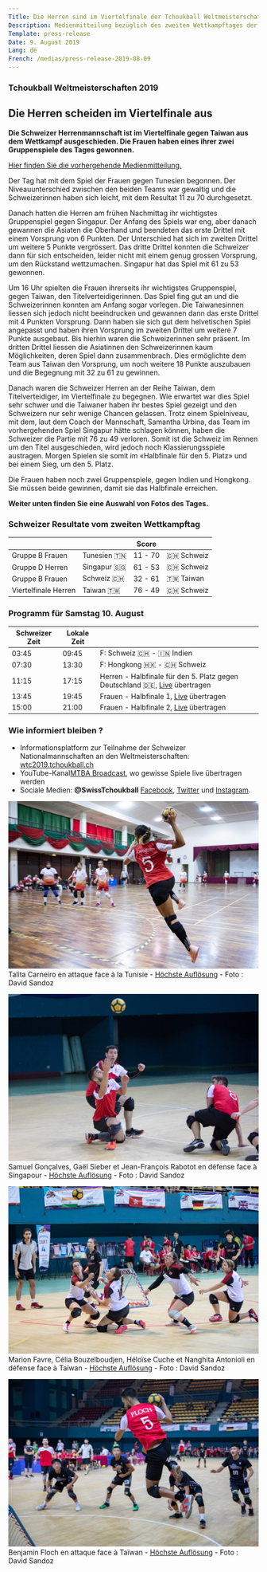 ```yaml
---
Title: Die Herren sind im Viertelfinale der Tchoukball Weltmeisterschaften ausgeschieden
Description: Medienmitteilung bezüglich des zweiten Wettkampftages der Schweizer Nationalmannschaften an der FITB 2019 Tchoukball Weltmeisterschaften
Template: press-release
Date: 9. August 2019
Lang: de
French: /medias/press-release-2019-08-09
---
```


### Tchoukball Weltmeisterschaften 2019
## Die Herren scheiden im Viertelfinale aus

**Die Schweizer Herrenmannschaft ist im Viertelfinale gegen Taiwan aus dem Wettkampf ausgeschieden. Die Frauen haben eines ihrer zwei Gruppenspiele des Tages gewonnen.**

[Hier finden Sie die vorhergehende Medienmitteilung.](/de/medias)

Der Tag hat mit dem Spiel der Frauen gegen Tunesien begonnen. Der Niveauunterschied zwischen den beiden Teams war gewaltig und die Schweizerinnen haben sich leicht, mit dem Resultat 11 zu 70 durchgesetzt.

Danach hatten die Herren am frühen Nachmittag ihr wichtigstes Gruppenspiel gegen Singapur. Der Anfang des Spiels war eng, aber danach gewannen die Asiaten die Oberhand und beendeten das erste Drittel mit einem Vorsprung von 6 Punkten. Der Unterschied hat sich im zweiten Drittel um weitere 5 Punkte vergrössert. Das dritte Drittel konnten die Schweizer dann für sich entscheiden, leider nicht mit einem genug grossen Vorsprung, um den Rückstand wettzumachen. Singapur hat das Spiel mit 61 zu 53 gewonnen.

Um 16 Uhr spielten die Frauen ihrerseits ihr wichtigstes Gruppenspiel, gegen Taiwan, den Titelverteidigerinnen. Das Spiel fing gut an und die Schweizerinnen konnten am Anfang sogar vorlegen. Die Taiwanesinnen liessen sich jedoch nicht beeindrucken und gewannen dann das erste Drittel mit 4 Punkten Vorsprung. Dann haben sie sich gut dem helvetischen Spiel angepasst und haben ihren Vorsprung im zweiten Drittel um weitere 7 Punkte ausgebaut. Bis hierhin waren die Schweizerinnen sehr präsent. Im dritten Drittel liessen die Asiatinnen den Schweizerinnen kaum Möglichkeiten, deren Spiel dann zusammenbrach. Dies ermöglichte dem Team aus Taiwan den Vorsprung, um noch weitere 18 Punkte auszubauen und die Begegnung mit 32 zu 61 zu gewinnen.

Danach waren die Schweizer Herren an der Reihe Taiwan, dem Titelverteidiger, im Viertelfinale zu begegnen. Wie erwartet war dies Spiel sehr schwer und die Taiwaner haben ihr bestes Spiel gezeigt und den Schweizern nur sehr wenige Chancen gelassen. Trotz einem Spielniveau, mit dem, laut dem Coach der Mannschaft, Samantha Urbina, das Team im vorhergehenden Spiel Singapur hätte schlagen können, haben die Schweizer die Partie mit 76 zu 49 verloren. Somit ist die Schweiz im Rennen um den Titel ausgeschieden, wird jedoch noch Klassierungsspiele austragen. Morgen Spielen sie somit im «Halbfinale für den 5. Platz» und bei einem Sieg, um den 5. Platz.

Die Frauen haben noch zwei Gruppenspiele, gegen Indien und Hongkong. Sie müssen beide gewinnen, damit sie das Halbfinale erreichen.

**Weiter unten finden Sie eine Auswahl von Fotos des Tages.**

### Schweizer Resultate vom zweiten Wettkampftag

|                 |                | Score |                |
|-----------------|----------------|-------|----------------|
| Gruppe B Frauen | Tunesien 🇹🇳    | 11&nbsp;-&nbsp;70 | 🇨🇭 Schweiz  |
| Gruppe D Herren | Singapur 🇸🇬    | 61 - 53 | 🇨🇭 Schweiz  |
| Gruppe B Frauen | Schweiz 🇨🇭     | 32 - 61 | 🇹🇼 Taiwan   |
| Viertelfinale Herren | Taiwan 🇹🇼 | 76 - 49 | 🇨🇭 Schweiz |

### Programm für Samstag 10. August

| Schweizer Zeit | Lokale Zeit |                              |
|--------------|--------------|------------------------------|
| 03:45        |  09:45       | F: Schweiz 🇨🇭 - 🇮🇳 Indien |
| 07:30        |  13:30       | F: Hongkong 🇭🇰 - 🇨🇭 Schweiz |
| 11:15        |  17:15       | Herren - Halbfinale für den 5. Platz gegen Deutschland 🇩🇪, [Live](https://www.youtube.com/channel/UCsnKiXWuCB1dlplcHyGSNsw) übertragen |
| 13:45        |  19:45       | Frauen - Halbfinale 1, [Live](https://www.youtube.com/channel/UCsnKiXWuCB1dlplcHyGSNsw) übertragen |
| 15:00        |  21:00       | Frauen - Halbfinale 2, [Live](https://www.youtube.com/channel/UCsnKiXWuCB1dlplcHyGSNsw) übertragen |

### Wie informiert bleiben ?

- Informationsplatform zur Teilnahme der Schweizer Nationalmannschaften an den Weltmeisterschaften: [wtc2019.tchoukball.ch](https://wtc2019.tchoukball.ch)
- YouTube-Kanal[MTBA Broadcast](https://www.youtube.com/channel/UCsnKiXWuCB1dlplcHyGSNsw), wo gewisse Spiele live übertragen werden 
- Sociale Medien: **@SwissTchoukball** [Facebook](https://facebook.com/SwissTchoukball), [Twitter](https://twitter.com/SwissTchoukball) und [Instagram](https://instagram.com/SwissTchoukball).

![Talita Carneiro en attaque face à la Tunisie](/assets/images/photos/20190809_WTC_Women_GroupB_TUN-SUI_DSandoz_2110_web.jpg)
Talita Carneiro en attaque face à la Tunisie - [Höchste Auflösung](https://files.tchoukball.ch/medias/2019/wtc2019/2019-08-09/20190809_WTC_Women_GroupB_TUN-SUI_DSandoz_2110.jpg) - Foto : David Sandoz

![Samuel Gonçalves, Gaël Sieber et Jean-François Rabotot en défense face à Singapour](/assets/images/photos/20190809_WTC_Men_GroupD_SIN-SUI_DSandoz_2314_web.jpg)
Samuel Gonçalves, Gaël Sieber et Jean-François Rabotot en défense face à Singapour - [Höchste Auflösung](https://files.tchoukball.ch/medias/2019/wtc2019/2019-08-09/20190809_WTC_Men_GroupD_SIN-SUI_DSandoz_2314.jpg) - Foto : David Sandoz

![Marion Favre, Célia Bouzelboudjen, Héloïse Cuche et Nanghita Antonioli en défense face à Taïwan](/assets/images/photos/20190809_WTC_Women_GroupB_SUI-ROC_DSandoz_2554_web.jpg)
Marion Favre, Célia Bouzelboudjen, Héloïse Cuche et Nanghita Antonioli en défense face à Taïwan - [Höchste Auflösung](https://files.tchoukball.ch/medias/2019/wtc2019/2019-08-09/20190809_WTC_Women_GroupB_SUI-ROC_DSandoz_2554.jpg) - Foto : David Sandoz

![Benjamin Floch en attaque face à Taïwan](/assets/images/photos/20190809_WTC_Men_QF_ROC-SUI_DSandoz_2736_web.jpg)
Benjamin Floch en attaque face à Taïwan - [Höchste Auflösung](https://files.tchoukball.ch/medias/2019/wtc2019/2019-08-09/20190809_WTC_Men_QF_ROC-SUI_DSandoz_2736.jpg) - Foto : David Sandoz

